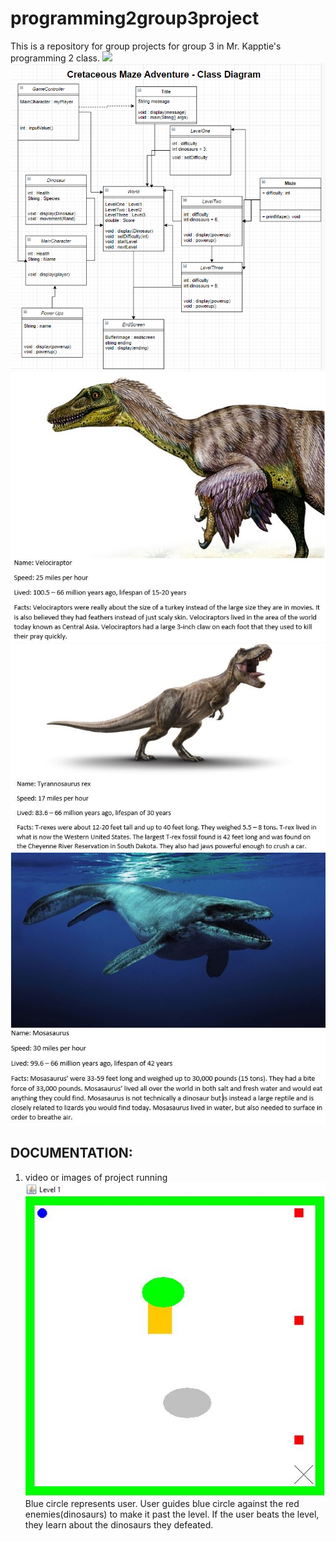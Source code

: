# programming2group3project
This is a repository for group projects for group 3 in Mr. Kapptie's programming 2 class.
![](logo/repositorypic.PNG)
![](logo/groupprojectdiagram1.PNG)
![](logo/projectimage.JPG)
![](logo/projectimage2.JPG)
![](logo/projectimage3.JPG)


## DOCUMENTATION:
1. video or images of project running
![](logo/levelone.JPG)
Blue circle represents user. User guides blue circle against the red enemies(dinosaurs) to make it past the level.
If the user beats the level, they learn about the dinosaurs they defeated.
